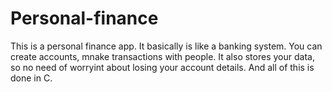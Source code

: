 # Personal-finance

This is a personal finance app. It basically is like a banking system. You can create accounts, mnake transactions with people. It also stores your data, so no need of worryint about losing your account details. And all of this is done in C. 

